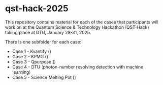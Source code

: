 # qst-hack-2025

This repository contains material for each of the cases that participants will work on at the Quantum Science & Technology Hackathon (QST-Hack) taking place at DTU, January 28-31, 2025.

There is one subfolder for each case:
- Case 1 - Kvantify ()
- Case 2 - KPMG ()
- Case 3 - Qpurpose ()
- Case 4 - DTU (photon-number resolving detection with machine learning)
- Case 5 - Science Melting Pot ()


